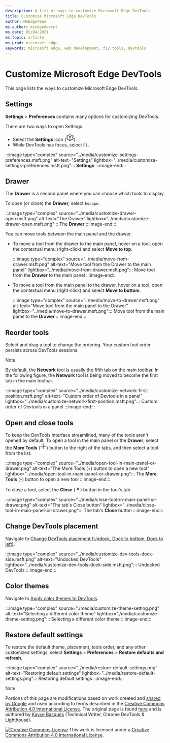```yaml
---
description: A list of ways to customize Microsoft Edge DevTools
title: Customize Microsoft Edge DevTools
author: MSEdgeTeam
ms.author: msedgedevrel
ms.date: 05/04/2021
ms.topic: article
ms.prod: microsoft-edge
keywords: microsoft edge, web development, f12 tools, devtools
---
```

<!-- Copyright Kayce Basques

   Licensed under the Apache License, Version 2.0 (the "License");
   you may not use this file except in compliance with the License.
   You may obtain a copy of the License at

       https://www.apache.org/licenses/LICENSE-2.0

   Unless required by applicable law or agreed to in writing, software
   distributed under the License is distributed on an "AS IS" BASIS,
   WITHOUT WARRANTIES OR CONDITIONS OF ANY KIND, either express or implied.
   See the License for the specific language governing permissions and
   limitations under the License.  -->
# Customize Microsoft Edge DevTools

This page lists the ways to customize Microsoft Edge DevTools.


<!-- ====================================================================== -->
## Settings

**Settings** > **Preferences** contains many options for customizing DevTools.

There are two ways to open Settings.

*   Select the **Settings** icon (![Settings icon](../media/settings-icon-dark.msft.png)).
*   While DevTools has focus, select `F1`.

:::image type="complex" source="../media/customize-settings-preferences.msft.png" alt-text="Settings" lightbox="../media/customize-settings-preferences.msft.png":::
   **Settings**
:::image-end:::


<!-- ====================================================================== -->
## Drawer

The **Drawer** is a second panel where you can choose which tools to display.

To open (or close) the **Drawer**, select `Escape`.

:::image type="complex" source="../media/customize-drawer-open.msft.png" alt-text="The Drawer" lightbox="../media/customize-drawer-open.msft.png":::
   The **Drawer**
:::image-end:::

You can move tools between the main panel and the drawer.

*   To move a tool from the drawer to the main panel, hover on a tool, open the contextual menu (right-click) and select **Move to top**.

    :::image type="complex" source="../media/move-from-drawer.msft.png" alt-text="Move tool from the Drawer to the main panel" lightbox="../media/move-from-drawer.msft.png":::
       Move tool from the **Drawer** to the main panel
    :::image-end:::

*   To move a tool from the main panel to the drawer, hover on a tool, open the contextual menu (right-click) and select **Move to bottom**.

    :::image type="complex" source="../media/move-to-drawer.msft.png" alt-text="Move tool from the main panel to the Drawer" lightbox="../media/move-to-drawer.msft.png":::
       Move tool from the main panel to the **Drawer**
    :::image-end:::


<!-- ====================================================================== -->
## Reorder tools

Select and drag a tool to change the ordering.  Your custom tool order persists across DevTools sessions.

> [!NOTE]
> By default, the **Network** tool is usually the fifth tab on the main toolbar.  In the following figure, the **Network** tool is being moved to become the first tab in the main toolbar.

:::image type="complex" source="../media/customize-network-first-position.msft.png" alt-text="Custom order of Devtools in a panel" lightbox="../media/customize-network-first-position.msft.png":::
   Custom order of Devtools in a panel
:::image-end:::


<!-- ====================================================================== -->
## Open and close tools

To keep the DevTools interface streamlined, many of the tools aren't opened by default. To open a tool in the main panel or the **Drawer**, select the **More Tools** (![More Tools](../media/open-tab-icon.png)) button to the right of the tabs, and then select a tool from the list.

:::image type="complex" source="../media/open-tool-in-main-panel-or-drawer.png" alt-text="The More Tools (+) button to open a new tool" lightbox="../media/open-tool-in-main-panel-or-drawer.png":::
   The **More Tools** (`+`) button to open a new tool
:::image-end:::

To close a tool, select the **Close** (![Close Tool](../media/close-tab-icon.png)) button in the tool's tab.

:::image type="complex" source="../media/close-tool-in-main-panel-or-drawer.png" alt-text="The tab's Close button" lightbox="../media/close-tool-in-main-panel-or-drawer.png":::
   The tab's **Close** button
:::image-end:::


<!-- ====================================================================== -->
## Change DevTools placement

Navigate to [Change DevTools placement (Undock, Dock to bottom, Dock to left)](./placement.md).

:::image type="complex" source="../media/customize-dev-tools-dock-side.msft.png" alt-text="Undocked DevTools" lightbox="../media/customize-dev-tools-dock-side.msft.png":::
   Undocked DevTools
:::image-end:::


<!-- ====================================================================== -->
## Color themes

Navigate to [Apply color themes to DevTools](./theme.md).

:::image type="complex" source="./media/customize-theme-setting.png" alt-text="Selecting a different color theme" lightbox="./media/customize-theme-setting.png":::
   Selecting a different color theme
:::image-end:::


<!-- ====================================================================== -->
## Restore default settings

To restore the default theme, placement, tools order, and any other customized settings, select **Settings** > **Preferences** > **Restore defaults and refresh**.

:::image type="complex" source="../media/restore-default-settings.png" alt-text="Restoring default settings" lightbox="../media/restore-default-settings.png":::
   Restoring default settings
:::image-end:::


<!-- ====================================================================== -->



<!-- image links -->



<!-- ====================================================================== -->
> [!NOTE]
> Portions of this page are modifications based on work created and [shared by Google](https://developers.google.com/terms/site-policies) and used according to terms described in the [Creative Commons Attribution 4.0 International License](https://creativecommons.org/licenses/by/4.0).
> The original page is found [here](https://developers.google.com/web/tools/chrome-devtools/customize/index) and is authored by [Kayce Basques](https://developers.google.com/web/resources/contributors#kayce-basques) (Technical Writer, Chrome DevTools \& Lighthouse).

[![Creative Commons License](https://i.creativecommons.org/l/by/4.0/88x31.png)](https://creativecommons.org/licenses/by/4.0)
This work is licensed under a [Creative Commons Attribution 4.0 International License](https://creativecommons.org/licenses/by/4.0).
